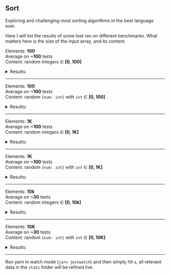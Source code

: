 ## Sort
Exploring and challenging most sorting algorithms in the best language ever.

Here I will list the results of some test ran on different benchmarks. What matters here is the size of the input array, and its content.

Elements: **100**  
Average on **~100** tests  
Content: random integers ∈ **[0, 100]**  
<details>
    <summary>Results:</summary>  

| Strategy | time in ms |
|----------|------------:|
| counting | 0.04 |
| quick | 0.08 |
| native | 0.09 |
| shell | 0.09 |
| radix | 0.10 |
| merge | 0.15 |
| insertion | 0.18 |
| heap | 0.21 |
| selection | 0.30 |
| shaker | 0.33 |
| gnome | 0.47 |
| lodash | 0.59 |
| bubble | 0.98 |
</details>

---
Elements: **100**  
Average on **~100** tests  
Content: random `{num: int}` with `int` ∈ **[0, 100]**  
<details>
    <summary>Results:</summary>  
    
| Strategy | time in ms |
|----------|------------:|
| counting | 0.06 |
| native | 0.09 |
| quick | 0.11 |
| merge | 0.17 |
| insertion | 0.21 |
| selection | 0.39 |
| lodash | 0.40 |
| shaker | 0.43 |
| gnome | 0.63 |
| bubble | 1.75 |
</details>

---

Elements: **1K**  
Average on **~100** tests  
Content: random integers ∈ **[0, 1K]**  
<details>
    <summary>Results:</summary>  

| Strategy | time in ms |
|----------|------------:|
| counting | 0.26 |
| quick | 1.02 |
| radix | 1.09 |
| native | 1.34 |
| shell | 1.78 |
| insertion | 2.23 |
| heap | 2.67 |
| merge | 2.74 |
| selection | 2.80 |
| gnome | 3.24 |
| shaker | 3.92 |
| bubble | 5.37 |
| lodash | 5.46 |
</details>

---
Elements: **1K**  
Average on **~100** tests  
Content: random `{num: int}` with `int` ∈ **[0, 1K]**  
<details>
    <summary>Results:</summary>  
    
| Strategy | time in ms |
|----------|------------:|
| counting | 0.36 |
| native | 0.36 |
| quick | 1.87 |
| merge | 3.38 |
| lodash | 4.35 |
| insertion | 6.00 |
| selection | 7.48 |
| shaker | 8.85 |
| gnome | 9.86 |
| bubble | 14.10 |
</details>

---

Elements: **10k**  
Average on **~30** tests  
Content: random integers ∈ **[0, 10k]**  
<details>
    <summary>Results:</summary>  

| Strategy | time in ms |
|----------|------------:|
| counting | 2.30 |
| shell | 3.55 |
| quick | 4.60 |
| merge | 9.57 |
| native | 11.81 |
| heap | 13.34 |
| radix | 19.06 |
| lodash | 25.87 |
| insertion | 33.25 |
| selection | 80.64 |
| shaker | 99.50 |
| gnome | 141.47 |
| bubble | 309.06 |
</details>

---
Elements: **10K**  
Average on **~30** tests  
Content: random `{num: int}` with `int` ∈ **[0, 10K]**  
<details>
    <summary>Results:</summary>  
    
| Strategy | time in ms |
|----------|------------:|
| counting | 4.82 |
| quick | 6.06 |
| native | 9.46 |
| merge | 12.38 |
| lodash | 17.33 |
| insertion | 256.49 |
| shaker | 405.66 |
| selection | 406.49 |
| gnome | 535.11 |
| bubble | 1102.52 |
</details>

--- 
Run yarn in watch mode (`jarn jestwatch`) and then simply hit `a`, all relevant data in the `stats` folder will be refined live.